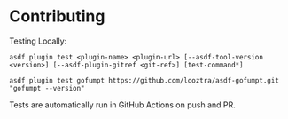 # Contributing

Testing Locally:

```shell
asdf plugin test <plugin-name> <plugin-url> [--asdf-tool-version <version>] [--asdf-plugin-gitref <git-ref>] [test-command*]

asdf plugin test gofumpt https://github.com/looztra/asdf-gofumpt.git "gofumpt --version"
```

Tests are automatically run in GitHub Actions on push and PR.
